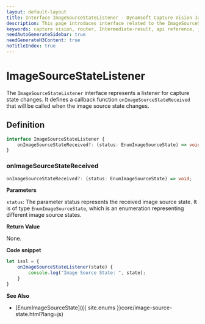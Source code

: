 ```yaml
---
layout: default-layout
title: Interface ImageSourceStateListener - Dynamsoft Capture Vision JavaScript Edition API
description: This page introduces interface related to the ImageSourceStateListener of Dynamsoft Capture Vision JavaScript Edition.
keywords: capture vision, router, Intermediate-result, api reference, javascript, js
needAutoGenerateSidebar: true
needGenerateH3Content: true
noTitleIndex: true
---
```


# ImageSourceStateListener

The `ImageSourceStateListener` interface represents a listener for capture state changes. It defines a callback function `onImageSourceStateReceived` that will be called when the image source state changes.

## Definition

```typescript
interface ImageSourceStateListener {
    onImageSourceStateReceived?: (status: EnumImageSourceState) => void;
}
```

### onImageSourceStateReceived

```typescript
onImageSourceStateReceived?: (status: EnumImageSourceState) => void;
```

**Parameters**

`status`: The parameter status represents the received image source state. It is of type `EnumImageSourceState`, which is an enumeration representing different image source states.

**Return Value**

None.

**Code snippet**

```javascript
let issl = {
    onImageSourceStateListener(state) {
        console.log("Image Source State: ", state);
    }
}
```

**See Also**

* [EnumImageSourceState]({{ site.enums }}core/image-source-state.html?lang=js)